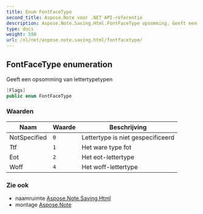 ```yaml
---
title: Enum FontFaceType
second_title: Aspose.Note voor .NET API-referentie
description: Aspose.Note.Saving.Html.FontFaceType opsomming. Geeft een opsomming van lettertypetypen
type: docs
weight: 590
url: /nl/net/aspose.note.saving.html/fontfacetype/
---
```

## FontFaceType enumeration

Geeft een opsomming van lettertypetypen

```csharp
[Flags]
public enum FontFaceType
```

### Waarden

| Naam | Waarde | Beschrijving |
| --- | --- | --- |
| NotSpecified | `0` | Lettertype is niet gespecificeerd |
| Ttf | `1` | Het ware type fot |
| Eot | `2` | Het eot-lettertype |
| Woff | `4` | Het woff-lettertype |

### Zie ook

* naamruimte [Aspose.Note.Saving.Html](../../aspose.note.saving.html/)
* montage [Aspose.Note](../../)



